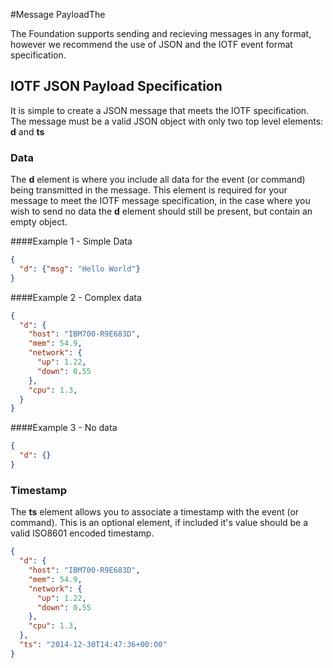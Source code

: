 #Message PayloadThe

The Foundation supports sending and recieving messages in any format, however we recommend the use of JSON and 
the IOTF event format specification.

## IOTF JSON Payload Specification
It is simple to create a JSON message that meets the IOTF specification.  The message must be a valid JSON object with only 
two top level elements:  **d** and **ts**

### Data
The **d** element is where you include all data for the event (or command) being transmitted in the message.  This element is required for your message to meet 
the IOTF message specification, in the case where you wish to send no data the **d** element should still be present, but contain an empty object.

####Example 1 - Simple Data
```json
{
  "d": {"msg": "Hello World"}
}
```


####Example 2 - Complex data
```json
{
  "d": {
    "host": "IBM700-R9E683D", 
    "mem": 54.9, 
    "network": {
      "up": 1.22, 
      "down": 0.55
    },
    "cpu": 1.3, 
  }
}
```

####Example 3 - No data
```json
{
  "d": {}
}
```


### Timestamp
The **ts** element allows you to associate a timestamp with the event (or command).  This is an optional element, if included it's value should be a valid ISO8601 encoded timestamp.

```json
{
  "d": {
    "host": "IBM700-R9E683D", 
    "mem": 54.9, 
    "network": {
      "up": 1.22, 
      "down": 0.55
    },
    "cpu": 1.3, 
  },
  "ts": "2014-12-30T14:47:36+00:00"
}
```


